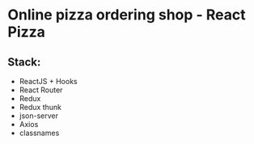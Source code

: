 # Online pizza ordering shop - React Pizza

## Stack:
- ReactJS + Hooks
- React Router
- Redux
- Redux thunk
- json-server
- Axios
- classnames
